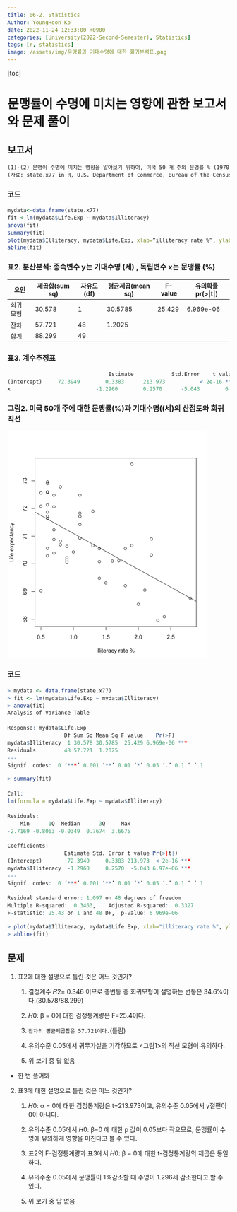 ```yaml
---
title: 06-2. Statistics
Author: YoungHoon Ko
date: 2022-11-24 12:33:00 +0900
categories: [University(2022-Second-Semester), Statistics]
tags: [r, statistics]
image: /assets/img/문맹률과 기대수명에 대한 회귀분석표.png
---
```


[toc]



# 문맹률이 수명에 미치는 영향에 관한 보고서와 문제 풀이

## 보고서

```markdown
(1)-(2) 문맹이 수명에 미치는 영향을 알아보기 위하여, 미국 50 개 주의 문맹률 % (1970년)과 기대수명 (세)(1969–71년)을 조사하 였다.
(자료: state.x77 in R, U.S. Department of Commerce, Bureau of the Census (1977)) 단순회귀분석을 실시하여 아래의 표2과 표3를 얻었다.
```

### 코드

```R
mydata<-data.frame(state.x77)
fit <-lm(mydata$Life.Exp ~ mydata$Illiteracy)
anova(fit)
summary(fit)
plot(mydata$Illiteracy, mydata$Life.Exp, xlab=”illiteracy rate %”, ylab=”Life expectancy”)
abline(fit)
```



### 표2. 분산분석: 종속변수 y는 기대수명 (세) , 독립변수 x는 문맹률 (%)

| 요인      | 제곱합(sum sq) | 자유도(df) | 평균제곱(mean sq) | F-value | 유의확률 pr(>\|t\|) |
| --------- | -------------- | ---------- | ----------------- | ------- | ------------------- |
| 회귀 모형 | 30.578         | 1          | 30.5785           | 25.429  | 6.969e-06           |
| 잔차      | 57.721         | 48         | 1.2025            |         |                     |
| 합계      | 88.299         | 49         |                   |         |                     |



### 표3. 계수추정표

```R
								Estimate 			Std.Error    t value				Pr(>|t|)
(Intercept)     72.3949        0.3383      213.973			 < 2e-16 ***
x 							-1.2960        0.2570      -5.043        6.97e-06 ***   
```





### 그림2. 미국 50개 주에 대한 문맹률(%)과 기대수명((세)의 산점도와 회귀직선

<img src="/assets/img/문맹률과 기대수명에 대한 회귀분석표.png" alt="이미지" style="zoom:50%;" />





### 코드

```R
> mydata <- data.frame(state.x77)
> fit <- lm(mydata$Life.Exp ~ mydata$Illiteracy)
> anova(fit)
Analysis of Variance Table

Response: mydata$Life.Exp
                  Df Sum Sq Mean Sq F value    Pr(>F)    
mydata$Illiteracy  1 30.578 30.5785  25.429 6.969e-06 ***
Residuals         48 57.721  1.2025                      
---
Signif. codes:  0 ‘***’ 0.001 ‘**’ 0.01 ‘*’ 0.05 ‘.’ 0.1 ‘ ’ 1
```

```R
> summary(fit)

Call:
lm(formula = mydata$Life.Exp ~ mydata$Illiteracy)

Residuals:
    Min      1Q  Median      3Q     Max 
-2.7169 -0.8063 -0.0349  0.7674  3.6675 

Coefficients:
                  Estimate Std. Error t value Pr(>|t|)    
(Intercept)        72.3949     0.3383 213.973  < 2e-16 ***
mydata$Illiteracy  -1.2960     0.2570  -5.043 6.97e-06 ***
---
Signif. codes:  0 ‘***’ 0.001 ‘**’ 0.01 ‘*’ 0.05 ‘.’ 0.1 ‘ ’ 1

Residual standard error: 1.097 on 48 degrees of freedom
Multiple R-squared:  0.3463,	Adjusted R-squared:  0.3327 
F-statistic: 25.43 on 1 and 48 DF,  p-value: 6.969e-06
```

```R
> plot(mydata$Illiteracy, mydata$Life.Exp, xlab="illiteracy rate %", ylab="Life expectancy")
> abline(fit)
```





## 문제

1. 표2에 대한 설명으로 틀린 것은 어느 것인가?

   1. 결정계수 𝑅2= 0.346 이므로 총변동 중 회귀모형이 설명하는 변동은 34.6%이다.(30.578/88.299)

   2.  𝐻0: β = 0에 대한 검정통계량은 F=25.4이다.

   3.  `잔차의 평균제곱합은 57.721이다.`(틀림)

   4. 유의수준 0.05에서 귀무가설을 기각하므로 <그림1>의 직선 모형이 유의하다.
   5.  위 보기 중 답 없음



- 한 번 풀어봐

2. 표3에 대한 설명으로 틀린 것은 어느 것인가?

   1. 𝐻0: α = 0에 대한 검정통계량은 t=213.973이고, 유의수준 0.05에서 y절편이 0이 아니다.

   2. 유의수준 0.05에서 𝐻0: β=0 에 대한 p 값이 0.05보다 작으므로, 문맹률이 수명에 유의하게 영향을 미친다고 볼 수 있다.

   3. 표2의 F-검정통계량과 표3에서 𝐻0: β = 0에 대한 t-검정통계량의 제곱은 동일하다. 

   4. 유의수준 0.05에서 문맹률이 1%감소할 때 수명이 1.296세 감소한다고 할 수 있다. 

   5. 위 보기 중 답 없음

   